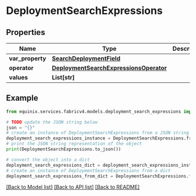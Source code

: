 # DeploymentSearchExpressions


## Properties

Name | Type | Description | Notes
------------ | ------------- | ------------- | -------------
**var_property** | [**SearchDeploymentField**](SearchDeploymentField.md) |  | [optional] 
**operator** | [**DeploymentSearchExpressionsOperator**](DeploymentSearchExpressionsOperator.md) |  | [optional] 
**values** | **List[str]** |  | [optional] 

## Example

```python
from equinix.services.fabricv4.models.deployment_search_expressions import DeploymentSearchExpressions

# TODO update the JSON string below
json = "{}"
# create an instance of DeploymentSearchExpressions from a JSON string
deployment_search_expressions_instance = DeploymentSearchExpressions.from_json(json)
# print the JSON string representation of the object
print(DeploymentSearchExpressions.to_json())

# convert the object into a dict
deployment_search_expressions_dict = deployment_search_expressions_instance.to_dict()
# create an instance of DeploymentSearchExpressions from a dict
deployment_search_expressions_from_dict = DeploymentSearchExpressions.from_dict(deployment_search_expressions_dict)
```
[[Back to Model list]](../README.md#documentation-for-models) [[Back to API list]](../README.md#documentation-for-api-endpoints) [[Back to README]](../README.md)


